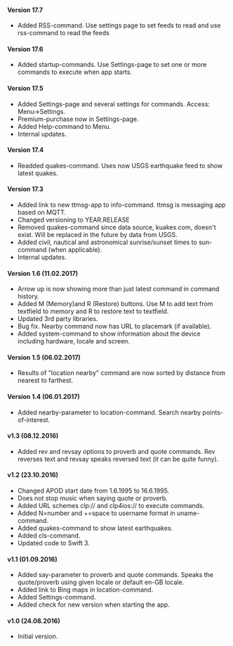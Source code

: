 #### Version 17.7

- Added RSS-command. Use settings page to set feeds to read and use rss-command to read the feeds

#### Version 17.6

- Added startup-commands. Use Settings-page to set one or more commands to execute when app starts.

#### Version 17.5

- Added Settings-page and several settings for commands. Access: Menu->Settings.
- Premium-purchase now in Settings-page.
- Added Help-command to Menu.
- Internal updates.

#### Version 17.4

- Readded quakes-command. Uses now USGS earthquake feed to show latest quakes.

#### Version 17.3

- Added link to new ttmsg-app to info-command. ttmsg is messaging app based on MQTT.
- Changed versioning to YEAR.RELEASE
- Removed quakes-command since data source, kuakes.com, doesn't exist. Will be
  replaced in the future by data from USGS.
- Added civil, nautical and astronomical sunrise/sunset times to sun-command (when applicable).
- Internal updates.

#### Version 1.6 (11.02.2017)

- Arrow up is now showing more than just latest command in command history.
- Added M (Memory)and R (Restore) buttons. Use M to add text from textfield to memory and R to restore text to textfield.
- Updated 3rd party libraries.
- Bug fix. Nearby command now has URL to placemark (if available).
- Added system-command to show information about the device including hardware, locale and screen.

#### Version 1.5 (06.02.2017)

- Results of "location nearby" command are now sorted by distance from nearest to farthest.

#### Version 1.4 (06.01.2017)

- Added nearby-parameter to location-command. Search nearby points-of-interest.

#### v1.3 (08.12.2016)

- Added rev and revsay options to proverb and quote commands. Rev reverses text and revsay speaks reversed text (it can be quite funny).

#### v1.2 (23.10.2016)

- Changed APOD start date from 1.6.1995 to 16.6.1995.
- Does not stop music when saying quote or proverb.
- Added URL schemes clp:// and clp4ios:// to execute commands.
- Added N=number and +=space to username format in uname-command.
- Added quakes-command to show latest earthquakes.
- Added cls-command.
- Updated code to Swift 3.

#### v1.1 (01.09.2016)

- Added say-parameter to proverb and quote commands. Speaks the quote/proverb using given locale or default en-GB locale.
- Added link to Bing maps in location-command.
- Added Settings-command.
- Added check for new version when starting the app.

#### v1.0 (24.08.2016)

- Initial version.


